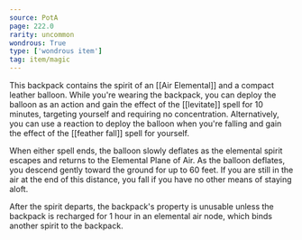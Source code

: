 ```yaml
---
source: PotA
page: 222.0
rarity: uncommon
wondrous: True
type: ['wondrous item']
tag: item/magic
---
```


This backpack contains the spirit of an [[Air Elemental]] and a compact leather balloon. While you're wearing the backpack, you can deploy the balloon as an action and gain the effect of the [[levitate]] spell for 10 minutes, targeting yourself and requiring no concentration. Alternatively, you can use a reaction to deploy the balloon when you're falling and gain the effect of the [[feather fall]] spell for yourself.

When either spell ends, the balloon slowly deflates as the elemental spirit escapes and returns to the Elemental Plane of Air. As the balloon deflates, you descend gently toward the ground for up to 60 feet. If you are still in the air at the end of this distance, you fall if you have no other means of staying aloft.

After the spirit departs, the backpack's property is unusable unless the backpack is recharged for 1 hour in an elemental air node, which binds another spirit to the backpack.



